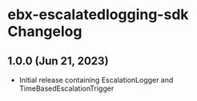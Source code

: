 # ebx-escalatedlogging-sdk Changelog

## 1.0.0 (Jun 21, 2023)

* Initial release containing EscalationLogger and TimeBasedEscalationTrigger

